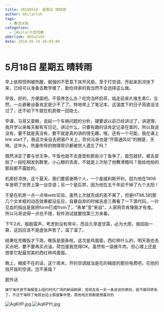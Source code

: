 ```yaml
---
title: 20180518  星期五 晴转雨
author: Akilarlxh
tags:
  - 📚流水账
categories:
  - 🍬Akilarの泡泡糖
abbrlink: 985a2195
date: 2018-05-18 20:03:00
---
```

# 5月18日 星期五 晴转雨

早上依照惯例被热醒，倔强的不愿意下床开风扇，至于打空调，开起来到凉快下来，已经可以准备去教学楼了，勤俭持家的我当然不会选择这么做。

早饭，好的，方便面吧。不营养怎么办？吃完泡杯奶茶，临走前来片维生素C，当然，一众避暑设备肯定是少不了了。特地带上了笔记本，这温度下的日子简直没法过了，还不如下午就在机房做一回隐士。

早课，马哥又耍赖，说起一个车祸问题的分析，硬要说以前已经讲过了，讲道理，我开学以来每天都有写日记，讲过什么，只要有趣的话肯定记录在案的，所以我说没有，要不就是真没有，要不就是真的讲的很无趣，哦，还有一个可能，我在课上link start了。我这次亲自去把窗户关上，奈何马哥也是“开窗通风论”的拥趸，天呐，这年头，热量传导的物理常识都被世人遗忘了吗？

既然决定了要与世无争，午饭也就不去食堂和那些沙丁鱼争了，面包就好。被吉皮拍了一段吃相发到群里，小心眼的吉皮，不就是上次拍了他舞滑稽吗？我给他拍的那段都不露脸的。

机房好凉快，这个夏天，我们要感谢两个人，一个是威利斯开利，因为他在1906年发明了世界上第一台空调；另一个是后羿，因为他在五千年前干掉了九个太阳！

于是在机房一点一点啃web实验，虽然上次就完成的差不离了，但是HTML5的那几个文本框的动态效果都没反应，自暴自弃的时候吉皮三赛看了一下源代码，一针见血的指出是我把form打成from了，“表单”变“来自”，人家网页肯理我才有鬼。所以马哥说得一点也不错，软件测试就要找第三方来看。

下午2点，殷殷雷声，考虑到没有带伞，而且久旱逢甘霖，必为大雨，我掐指一算，这回应该不是虚张声势了。溜了溜了。

结果吃完晚饭才下雨，晚饭是面条啦，这次是鸡蛋面，西红柿什么的，明天我也去买点吧，要不要再买点油，荷包蛋我觉得OK。虽然有一袋酱牛肉，但心理上还是想拿它配最完美的西红柿鸡蛋面。

晚上，楠皮不在的话，这个周末，开的空调就当是花的楠皮的那份电费吧，花他的钱开我的空调，岂不美哉？

题外话
```
被宁海开游节海报登上纽约时代广场的新闻刷屏，但现在有一天一条说说的原则，就不跟风转发了。不过宁海除了电视台边上那座集中营，其他地方我都是很喜欢的
```
![AqKifP.jpg](https://s2.ax1x.com/2019/04/12/AqKifP.jpg)
![AqKPYt.jpg](https://s2.ax1x.com/2019/04/12/AqKPYt.jpg)